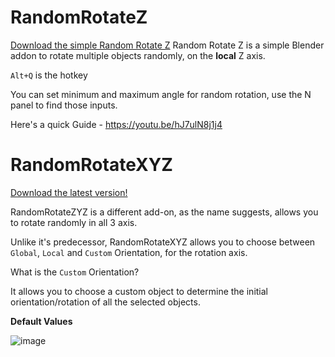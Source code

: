 # RandomRotateZ

[Download the simple Random Rotate Z](https://github.com/abhiraaid/RandomRotate/releases/tag/RandomRotateZ)
Random Rotate Z is a simple Blender addon to rotate multiple objects randomly, on the **local** Z axis.

`Alt+Q` is the hotkey

You can set minimum and maximum angle for random rotation, use the N panel to find those inputs.

Here's a quick Guide - https://youtu.be/hJ7ulN8j1j4




# RandomRotateXYZ

[Download the latest version!](https://github.com/abhiraaid/RandomRotate/releases/tag/RandomRotateXYZ)

RandomRotateZYZ is a different add-on, as the name suggests, allows you to rotate randomly in all 3 axis. 

Unlike it's predecessor, RandomRotateXYZ allows you to choose between `Global`, `Local` and `Custom` Orientation, for the rotation axis.


What is the `Custom` Orientation?

It allows you to choose a custom object to determine the initial orientation/rotation of all the selected objects.


**Default Values**

![image](https://github.com/abhiraaid/RandomRotate/assets/108699606/a42e7d0e-3ceb-48bf-8d8b-60ef3cfb17d1)

